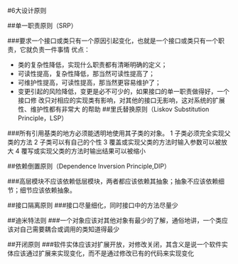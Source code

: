 #6大设计原则

##单一职责原则（SRP）

###要求一个接口或类只有一个原因引起变化，也就是一个接口或类只有一个职责，它就负责一件事情
  优点：
   - 类的复杂性降低，实现什么职责都有清晰明确的定义；
   - 可读性提高，复杂性降低，那当然可读性提高了；
   - 可维护性提高，可读性提高，那当然更容易维护了；
   - 变更引起的风险降低，变更是必不可少的，如果接口的单一职责做得好，一个接口修
   改只对相应的实现类有影响，对其他的接口无影响，这对系统的扩展性、维护性都有非常大
   的帮助
##里氏替换原则（Liskov Substitution Principle，LSP）

###所有引用基类的地方必须能透明地使用其子类的对象。
    1 子类必须完全实现父类的方法
    2 子类可以有自己的个性
    3 覆盖或实现父类的方法时输入参数可以被放大
    4 覆写或实现父类的方法时输出结果可以被缩小

##依赖倒置原则（Dependence Inversion Principle,DIP）

###高层模块不应该依赖低层模块，两者都应该依赖其抽象；抽象不应该依赖细节；细节应该依赖抽象。

##接口隔离原则
###接口尽量细化，同时接口中的方法尽量少

##迪米特法则
###一个对象应该对其他对象有最少的了解，通俗地讲，一个类应该对自己需要耦合或调用的类知道得最少

##开闭原则
###软件实体应该对扩展开放，对修改关闭，其含义是说一个软件实体应该通过扩展来实现变化，而不是通过修改已有的代码来实现变化



